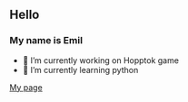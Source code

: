## Hello
### My name is Emil

- 🔭 I’m currently working on Hopptok game
- 🌱 I’m currently learning python

[My page](https://ewajda.github.io/)
  


